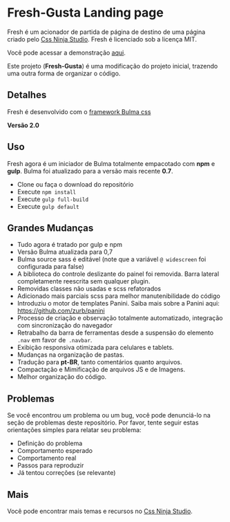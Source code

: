 # Fresh-Gusta Landing page
Fresh é um acionador de partida de página de destino de uma página criado pelo [Css Ninja Studio](https://cssninja.io). Fresh é licenciado sob a licença MIT.

Você pode acessar a demonstração [aqui](https://cssninjastudio.github.io./).

Este projeto (**Fresh-Gusta**) é uma modificação do projeto inicial, trazendo uma outra forma de organizar o código.

## Detalhes
Fresh é desenvolvido com o [framework Bulma css](https://bulma.io)

**Versão 2.0**

## Uso
Fresh agora é um iniciador de Bulma totalmente empacotado com **npm** e **gulp**. Bulma foi atualizado para a versão mais recente **0.7**.
* Clone ou faça o download do repositório
* Execute `npm install`
* Execute `gulp full-build`
* Execute `gulp default`

## Grandes Mudanças
* Tudo agora é tratado por gulp e npm
* Versão Bulma atualizada para 0,7
* Bulma source sass é editável (note que a variável `@ widescreen` foi configurada para false)
* A biblioteca do controle deslizante do painel foi removida. Barra lateral completamente reescrita sem qualquer plugin.
* Removidas classes não usadas e scss refatorados
* Adicionado mais parciais scss para melhor manutenibilidade do código
* Introduziu o motor de templates Panini. Saiba mais sobre a Panini aqui: https://github.com/zurb/panini
* Processo de criação e observação totalmente automatizado, integração com sincronização do navegador
* Retrabalho da barra de ferramentas desde a suspensão do elemento `.nav` em favor de` .navbar`.
* Exibição responsiva otimizada para celulares e tablets.
* Mudanças na organização de pastas.
* Tradução para **pt-BR**, tanto comentários quanto arquivos.
* Compactação e Mimificação de arquivos JS e de Imagens.
* Melhor organização do código.

## Problemas

Se você encontrou um problema ou um bug, você pode denunciá-lo na seção de problemas deste repositório. Por favor, tente seguir estas orientações simples para relatar seu problema:

* Definição do problema
* Comportamento esperado
* Comportamento real
* Passos para reproduzir
* Já tentou correções (se relevante)

## Mais

Você pode encontrar mais temas e recursos no [Css Ninja Studio](https://cssninja.io).
